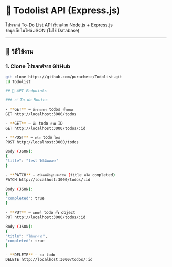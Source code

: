 # 📝 Todolist API (Express.js)

โปรเจกต์ To-Do List API เขียนด้วย Node.js + Express.js  
ข้อมูลเก็บในไฟล์ JSON (ไม่ใช้ Database)

---

## 🚀 วิธีใช้งาน

### 1. Clone โปรเจกต์จาก GitHub
```bash
git clone https://github.com/purachetc/Todolist.git
cd Todolist

## 📌 API Endpoints

### ✅ To-do Routes

- **GET** – ดึงรายการ todos ทั้งหมด  
GET http://localhost:3000/todos

- **GET** – ดึง todo ตาม ID  
GET http://localhost:3000/todos/:id

- **POST** – เพิ่ม todo ใหม่ 
POST http://localhost:3000/todos

Body (JSON):
{
"title": "test ไปเดินตลาด"
}

- **PATCH** – อัปเดตข้อมูลบางส่วน (title หรือ completed)  
PATCH http://localhost:3000/todos/:id

Body (JSON):
{
"completed": true
}

- **PUT** – แทนที่ todo ทั้ง object  
PUT http://localhost:3000/todos/:id

Body (JSON):
{
"title": "ไปธนาคาร",
"completed": true
}

- **DELETE** – ลบ todo  
DELETE http://localhost:3000/todos/:id